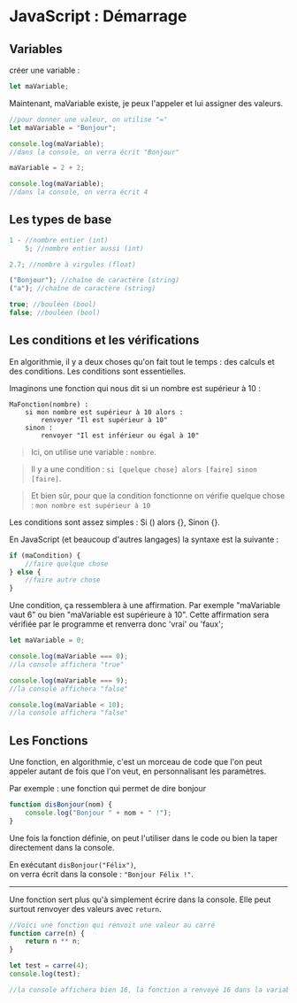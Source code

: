 # JavaScript : Démarrage

## Variables

créer une variable :

```js
let maVariable;
```

Maintenant, maVariable existe, je peux l'appeler et lui assigner des valeurs.

```js
//pour donner une valeur, on utilise "="
let maVariable = "Bonjour";

console.log(maVariable);
//dans la console, on verra écrit "Bonjour"

maVariable = 2 + 2;

console.log(maVariable);
//dans la console, on verra écrit 4
```

## Les types de base

```js
1 - //nombre entier (int)
	5; //nombre entier aussi (int)

2.7; //nombre à virgules (float)

("Bonjour"); //chaîne de caractère (string)
("a"); //chaîne de caractère (string)

true; //bouléen (bool)
false; //bouléen (bool)
```

## Les conditions et les vérifications

En algorithmie, il y a deux choses qu'on fait tout le temps : des calculs et des conditions. Les conditions sont essentielles.

Imaginons une fonction qui nous dit si un nombre est supérieur à 10 :

```
MaFonction(nombre) :
    si mon nombre est supérieur à 10 alors :
        renvoyer "Il est supérieur à 10"
    sinon :
        renvoyer "Il est inférieur ou égal à 10"
```

> Ici, on utilise une variable : `nombre`.

> Il y a une condition : `si [quelque chose] alors [faire] sinon [faire]`.

> Et bien sûr, pour que la condition fonctionne on vérifie quelque chose : `mon nombre est supérieur à 10`

Les conditions sont assez simples :
Si () alors {}, Sinon {}.

En JavaScript (et beaucoup d'autres langages) la syntaxe est la suivante :

```js
if (maCondition) {
	//faire quelque chose
} else {
	//faire autre chose
}
```

Une condition, ça ressemblera à une affirmation. Par exemple "maVariable vaut 6" ou bien "maVariable est supérieure à 10". Cette affirmation sera vérifiée par le programme et renverra donc 'vrai' ou 'faux';

```js
let maVariable = 0;

console.log(maVariable === 0);
//la console affichera "true"

console.log(maVariable === 9);
//la console affichera "false"

console.log(maVariable < 10);
//la console affichera "false"
```

## Les Fonctions

Une fonction, en algorithmie, c'est un morceau de code que l'on peut appeler autant de fois que l'on veut, en personnalisant les paramètres.

Par exemple : une fonction qui permet de dire bonjour

```js
function disBonjour(nom) {
	console.log("Bonjour " + nom + " !");
}
```

Une fois la fonction définie, on peut l'utiliser dans le code ou bien la taper directement dans la console.

En exécutant `disBonjour("Félix")`, <br>on verra écrit dans la console : `"Bonjour Félix !"`.

<hr>

Une fonction sert plus qu'à simplement écrire dans la console. Elle peut surtout renvoyer des valeurs avec `return`.

```js
//Voici une fonction qui renvoit une valeur au carré
function carre(n) {
	return n ** n;
}

let test = carre(4);
console.log(test);

//la console affichera bien 16, la fonction a renvoyé 16 dans la variable test.
```
